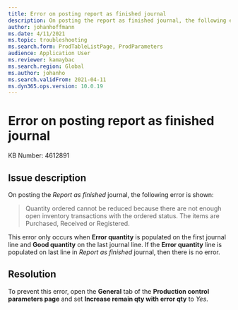 ```yaml
---
title: Error on posting report as finished journal
description: On posting the report as finished journal, the following error is shown - "Quantity ordered cannot be reduced because there are not enough open inventory transactions with the ordered status"
author: johanhoffmann
ms.date: 4/11/2021
ms.topic: troubleshooting
ms.search.form: ProdTableListPage, ProdParameters
audience: Application User
ms.reviewer: kamaybac
ms.search.region: Global
ms.author: johanho
ms.search.validFrom: 2021-04-11
ms.dyn365.ops.version: 10.0.19
---
```


# Error on posting report as finished journal

KB Number: 4612891

## Issue description

On posting the *Report as finished* journal, the following error is shown:

> Quantity ordered cannot be reduced because there are not enough open inventory transactions with the ordered status. The items are Purchased, Received or Registered.

This error only occurs when **Error quantity** is populated on the first journal line and **Good quantity** on the last journal line. If the **Error quantity** line is populated on last line in *Report as finished* journal, then there is no error.

## Resolution

To prevent this error, open the **General** tab of the **Production control parameters page** and set **Increase remain qty with error qty** to *Yes*.
